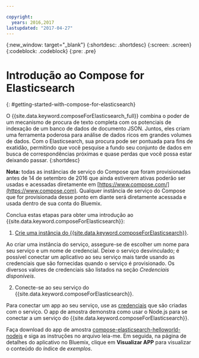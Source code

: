 ```yaml
---

copyright:
  years: 2016,2017
lastupdated: "2017-04-27"
---
```


{:new_window: target="_blank"}
{:shortdesc: .shortdesc}
{:screen: .screen}
{:codeblock: .codeblock}
{:pre: .pre}

# Introdução ao Compose for Elasticsearch
{: #getting-started-with-compose-for-elasticsearch}

O {{site.data.keyword.composeForElasticsearch_full}} combina o poder de um
mecanismo de procura de texto completa com os potenciais de indexação de um banco de
dados de documento JSON. Juntos, eles criam uma ferramenta poderosa para análise de dados
ricos em grandes volumes de dados. Com o Elasticsearch, sua procura pode ser pontuada
para fins de exatidão, permitindo que você pesquise a fundo seu conjunto de dados em busca de
correspondências próximas e quase perdas que você possa estar deixando passar.
{:shortdesc}

**Nota:** todas as instâncias de serviço do Compose que foram
provisionadas antes de 14 de setembro de 2016 que ainda estiverem ativas poderão ser
usadas e acessadas diretamente em
[https://www.compose.com/](https://www.compose.com). Qualquer instância
de serviço do Compose que for provisionada desse ponto em diante será diretamente
acessada e usada dentro de sua conta do Bluemix.

Conclua estas etapas para obter uma introdução ao {{site.data.keyword.composeForElasticsearch}}:

1. [Crie uma instância do {{site.data.keyword.composeForElasticsearch}}](https://console.ng.bluemix.net/catalog/services/compose-for-elasticsearch/).

  Ao criar uma instância do serviço, assegure-se de escolher um nome para seu
serviço e um nome de credencial. Deixe o serviço desvinculado; é possível conectar um
aplicativo ao seu serviço mais tarde usando as credenciais que são fornecidas quando o
serviço é provisionado. Os diversos valores de credenciais são listados na seção
*Credenciais disponíveis*.

2. Conecte-se ao seu serviço do {{site.data.keyword.composeForElasticsearch}}.

  Para conectar um app ao seu serviço, use as [credenciais](./credentials.html) que são criadas com o serviço. O app de amostra demonstra como usar o Node.js para se conectar a um serviço do
{{site.data.keyword.composeForElasticsearch}}.

  Faça download do app de amostra
[compose-elasticsearch-helloworld-nodejs](https://github.com/IBM-Bluemix/compose-elasticsearch-helloworld-nodejs)
e siga as instruções no arquivo leia-me. Em seguida, na página de detalhes do aplicativo
no Bluemix, clique em **Visualizar APP** para visualizar o conteúdo do
índice de *exemplos*.
